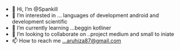 - 👋 Hi, I’m @Spankill
- 👀 I’m interested in ... languages of development android and development scientific 
- 🌱 I’m currently learning ...beggin kotliner
- 💞️ I’m looking to collaborate on ..project medium and small to iniate
- 📫 How to reach me ...aruhiza87@gmail.com

<!---
Spankill/Spankill is a ✨ special ✨ repository because its `README.md` (this file) appears on your GitHub profile.
You can click the Preview link to take a look at your changes.
--->
